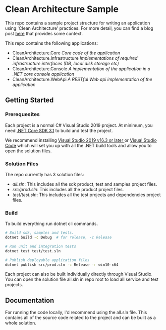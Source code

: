 # Clean Architecture Sample

This repo contains a sample project structure for writing an application using 'Clean Architecture' practices. For more detail, you can find a blog post [here](https://dev.to/jeastham1993/clean-architecture-in-net-core-56gh) that provides some context.

This repo contains the following applications:

- CleanArchitecture.Core *Core code of the application*
- CleanArchitecture.Infrastructure *Implementations of required infrastructure interfaces (DB, local disk storage etc)*
- CleanArchitecture.Console *A implementation of the application in a .NET core console application*
- CleanArchitecture.WebApi *A RESTful Web api implementation of the application*

## Getting Started

### Prerequesites

Each project is a normal C# Visual Studio 2019 project. At minimum, you need [.NET Core SDK 3.1](https://dotnet.microsoft.com/download/dotnet-core/3.1) to build and test the project.

We recommend installing [Visual Studio 2019 v16.3 or later ](https://www.visualstudio.com/vs/) or [Visual Studio Code](https://code.visualstudio.com/) which will set you up with all the .NET build tools and allow you to open the solution files.

### Solution Files
The repo currently has 3 solution files:
- *all.sln*: This includes all the sdk product, test and samples project files.
- *src/prod.sln*: This includes all the product project files.
- *test/test.sln*: This includes all the test projects and dependencies project files.

### Build

To build everything  run dotnet cli commands.

```bash
# Build sdk, samples and tests.
dotnet build -c Debug  # for release, -c Release

# Run unit and integration tests
dotnet test test/test.sln

# Publish deployable application files
dotnet publish src/prod.sln -c Release -r win10-x64
```

Each project can also be built individually directly through Visual Studio. You can open the solution file all.sln in repo root to load all service and test projects.

## Documentation

For running the code locally, I'd recommend using the all.sln file. This contains all of the source code related to the project and can be built as a whole solution.

